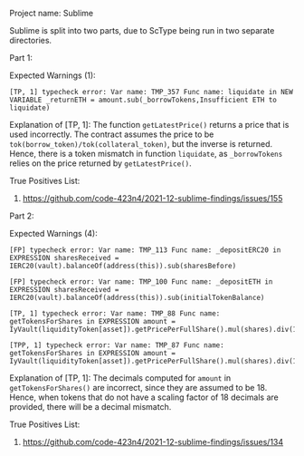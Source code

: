 Project name: Sublime

Sublime is split into two parts, due to ScType being run in two separate directories.

Part 1:

Expected Warnings (1):

`[TP, 1] typecheck error: Var name: TMP_357 Func name: liquidate in NEW VARIABLE _returnETH = amount.sub(_borrowTokens,Insufficient ETH to liquidate)`

Explanation of [TP, 1]: The function `getLatestPrice()` returns a price that is used incorrectly.
The contract assumes the price to be `tok(borrow_token)/tok(collateral_token)`, but the inverse is returned.
Hence, there is a token mismatch in function `liquidate`, as `_borrowTokens` relies on the price returned by `getLatestPrice()`. 

True Positives List:
1) https://github.com/code-423n4/2021-12-sublime-findings/issues/155

Part 2:

Expected Warnings (4):
```
[FP] typecheck error: Var name: TMP_113 Func name: _depositERC20 in EXPRESSION sharesReceived = IERC20(vault).balanceOf(address(this)).sub(sharesBefore)

[FP] typecheck error: Var name: TMP_100 Func name: _depositETH in EXPRESSION sharesReceived = IERC20(vault).balanceOf(address(this)).sub(initialTokenBalance)

[TP, 1] typecheck error: Var name: TMP_88 Func name: getTokensForShares in EXPRESSION amount = IyVault(liquidityToken[asset]).getPricePerFullShare().mul(shares).div(1e18)

[TPP, 1] typecheck error: Var name: TMP_87 Func name: getTokensForShares in EXPRESSION amount = IyVault(liquidityToken[asset]).getPricePerFullShare().mul(shares).div(1e18)
```

Explanation of [TP, 1]: The decimals computed for `amount` in `getTokensForShares()` are incorrect, since they are assumed to be 18.
Hence, when tokens that do not have a scaling factor of 18 decimals are provided, there will be a decimal mismatch.

True Positives List:
1) https://github.com/code-423n4/2021-12-sublime-findings/issues/134
